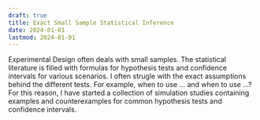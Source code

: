 ```yaml
---
draft: true
title: Exact Small Sample Statistical Inference
date: 2024-01-01
lastmod: 2024-01-01
---
```

Experimental Design often deals with small samples.
The statistical literature is filled with formulas for hypothesis tests and confidence intervals for various scenarios.
I often strugle with the exact assumptions behind the different tests.
For example, when to use ... and when to use ...?
For this reason, I have started a collection of simulation studies containing examples and counterexamples for common hypothesis tests and confidence intervals.
<!--more-->